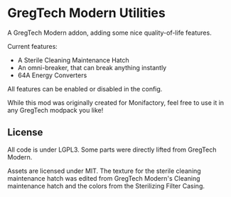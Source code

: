 # GregTech Modern Utilities
A GregTech Modern addon, adding some nice quality-of-life features.

Current features:

* A Sterile Cleaning Maintenance Hatch
* An omni-breaker, that can break anything instantly
* 64A Energy Converters

All features can be enabled or disabled in the config.

While this mod was originally created for Monifactory, feel free to use it in any GregTech modpack you like!

## License

All code is under LGPL3. Some parts were directly lifted from GregTech Modern.

Assets are licensed under MIT. The texture for the sterile cleaning maintenance hatch was edited from GregTech Modern's Cleaning maintenance hatch and the colors from the Sterilizing Filter Casing.